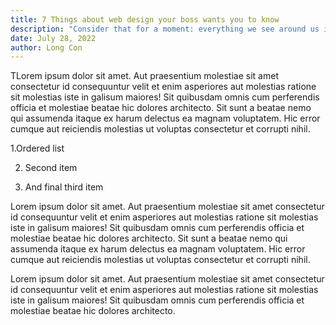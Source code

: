 ```yaml
---
title: 7 Things about web design your boss wants you to know
description: "Consider that for a moment: everything we see around us is assumed to have had a cause and is contingent upon."
date: July 28, 2022
author: Long Con
---
```


TLorem ipsum dolor sit amet. Aut praesentium molestiae sit amet consectetur id consequuntur velit et enim asperiores aut molestias ratione sit molestias iste in galisum maiores! Sit quibusdam omnis cum perferendis officia et molestiae beatae hic dolores architecto. Sit sunt a beatae nemo qui assumenda itaque ex harum delectus ea magnam voluptatem. Hic error cumque aut reiciendis molestias ut voluptas consectetur et corrupti nihil.

1.Ordered list

2. Second item

3. And final third item

Lorem ipsum dolor sit amet. Aut praesentium molestiae sit amet consectetur id consequuntur velit et enim asperiores aut molestias ratione sit molestias iste in galisum maiores! Sit quibusdam omnis cum perferendis officia et molestiae beatae hic dolores architecto. Sit sunt a beatae nemo qui assumenda itaque ex harum delectus ea magnam voluptatem. Hic error cumque aut reiciendis molestias ut voluptas consectetur et corrupti nihil.

Lorem ipsum dolor sit amet. Aut praesentium molestiae sit amet consectetur id consequuntur velit et enim asperiores aut molestias ratione sit molestias iste in galisum maiores! Sit quibusdam omnis cum perferendis officia et molestiae beatae hic dolores architecto.

